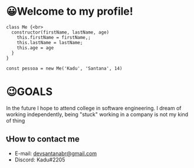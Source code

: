 # 😀Welcome to my profile!

```
class Me {<br>
  constructor(firstName, lastName, age)
    this.firstName = firstName,;
    this.lastName = lastName;
    this.age = age
  } 
}

const pessoa = new Me('Kadu', 'Santana', 14)
```

# 😉GOALS
 
In the future I hope to attend college in software engineering. I dream of working independently, being "stuck" working in a company is not my kind of thing

## 📞How to contact me

- E-mail: devsantanabr@gmail.com
- Discord: Kadu#2205
